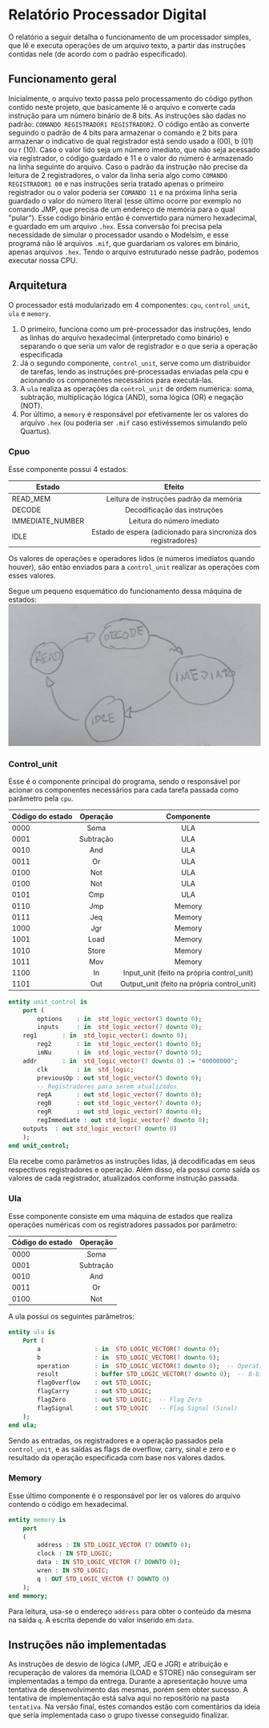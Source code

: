# Relatório Processador Digital
O relatório a seguir detalha o funcionamento de um processador simples, que lê e executa operações de um arquivo texto, a partir das instruções contidas nele (de acordo com o padrão especificado).

## Funcionamento geral
Inicialmente, o arquivo texto passa pelo processamento do código python contido neste projeto, que basicamente lê o arquivo e converte cada instrução para um número binário de 8 bits. As instruções são dadas no padrão: ```COMANDO REGISTRADOR1 REGISTRADOR2```. O código então as converte seguindo o padrão de 4 bits para armazenar o comando e 2 bits para armazenar o indicativo de qual registrador está sendo usado a (00), b (01) ou r (10). Caso o valor lido seja um número imediato, que não seja acessado via registrador, o código guardado é 11 e o valor do número é armazenado na linha seguinte do arquivo. Caso o padrão da instrução não precise da leitura de 2 registradores, o valor da linha seria algo como ```COMANDO REGISTRADOR1 00``` e nas instruções seria tratado apenas o primeiro registrador ou o valor poderia ser ```COMANDO 11``` e na próxima linha seria guardado o valor do número literal (esse último ocorre por exemplo no comando JMP, que precisa de um endereço de memória para o qual "pular").
Esse código binário então é convertido para número hexadecimal, e guardado em um arquivo ```.hex```. Essa conversão foi precisa pela necessidade de simular o processador usando o Modelsim, e esse programa não lê arquivos ```.mif```, que guardariam os valores em binário, apenas arquivos ```.hex```.
Tendo o arquivo estruturado nesse padrão, podemos executar nossa CPU.

## Arquitetura
O processador está modularizado em 4 componentes: ```cpu```, ```control_unit```, ```ula``` e ```memory```. 
1. O primeiro, funciona como um pré-processador das instruções, lendo as linhas do arquivo hexadecimal (interpretado como binário) e separando o que seria um valor de registrador e o que seria a operação especificada
2. Já o segundo componente, ```control_unit```, serve como um distribuidor de tarefas, lendo as instruções pré-processadas enviadas pela cpu e acionando os componentes necessários para executá-las.
3. A ```ula``` realiza as operações da ```control_unit``` de ordem numérica: soma, subtração, multiplicação lógica (AND), soma lógica (OR) e negação (NOT).
4. Por último, a ```memory``` é responsável por efetivamente ler os valores do arquivo ```.hex``` (ou poderia ser ```.mif``` caso estivéssemos simulando pelo Quartus).

### Cpuo
Esse componente possui 4 estados:

| Estado            | Efeito        |
| --------------    |:-------------:|
| READ_MEM          | Leitura de instruções padrão da memória          |
| DECODE            | Decodificação das instruções     |
| IMMEDIATE_NUMBER  | Leitura do número imediato           |
| IDLE              | Estado de espera (adicionado para sincroniza dos registradores)            |

Os valores de operações e operadores lidos (e números imediatos quando houver), são então enviados para a ```control_unit``` realizar as operações com esses valores.

Segue um pequeno esquemático do funcionamento dessa máquina de estados:
![Esquemátic](https://github.com/PedroHP1708/cpu/blob/main/recursos/Diagrama.jpeg)

### Control_unit
Esse é o componente principal do programa, sendo o responsável por acionar os componentes necessários para cada tarefa passada como parâmetro pela ```cpu```.

| Código do estado  | Operação      | Componente    |
| --------------    |:-------------:|:-------------:|
| 0000              | Soma          | ULA           |
| 0001              | Subtração     | ULA           |
| 0010              | And           | ULA           |
| 0011              | Or            | ULA           |
| 0100              | Not           | ULA           |
| 0100              | Not           | ULA           |
| 0101              | Cmp           | ULA           |
| 0110              | Jmp           | Memory        |
| 0111              | Jeq           | Memory        |
| 1000              | Jgr           | Memory        |
| 1001              | Load          | Memory        |
| 1010              | Store         | Memory        |
| 1011              | Mov           | Memory                                     |
| 1100              | In            | Input_unit (feito na própria control_unit) |
| 1101              | Out           | Output_unit (feito na própria control_unit) |

```vhdl
entity unit_control is
    port (
        options    : in  std_logic_vector(3 downto 0); 
        inputs 	   : in  std_logic_vector(7 downto 0);
	reg1       : in  std_logic_vector(1 downto 0);  
        reg2       : in  std_logic_vector(1 downto 0);  
        imNu       : in  std_logic_vector(7 downto 0);
	addr       : in  std_logic_vector(7 downto 0) := "00000000";  
        clk        : in  std_logic;                     
        previousOp : out std_logic_vector(3 downto 0);  
        -- Registradores para serem atualizados
        regA       : out std_logic_vector(7 downto 0);  
        regB       : out std_logic_vector(7 downto 0);  
        regR       : out std_logic_vector(7 downto 0);  
        regImmediate : out std_logic_vector(7 downto 0);
	outputs	 : out std_logic_vector(7 downto 0)
    );
end unit_control;
```
Ela recebe como parâmetros as instruções lidas, já decodificadas em seus respectivos registradores e operação. Além disso, ela possui como saída os valores de 
cada registrador, atualizados conforme instrução passada.

### Ula
Esse componente consiste em uma máquina de estados que realiza operações numéricas com os registradores passados por parâmetro:

| Código do estado  | Operação      |
| --------------    |:-------------:|
| 0000              | Soma          |
| 0001              | Subtração     |
| 0010              | And           |
| 0011              | Or            |
| 0100              | Not           |

A ula possui os seguintes parâmetros:

```vhdl
entity ula is
    Port (
        a               : in  STD_LOGIC_VECTOR(7 downto 0);
        b               : in  STD_LOGIC_VECTOR(7 downto 0);
        operation       : in  STD_LOGIC_VECTOR(3 downto 0);  -- Operation selector
        result          : buffer STD_LOGIC_VECTOR(7 downto 0);  -- 8-bit result
        flagOverflow    : out STD_LOGIC;                     
        flagCarry       : out STD_LOGIC;
        flagZero        : out STD_LOGIC;  -- Flag Zero
        flagSignal      : out STD_LOGIC   -- Flag Signal (Sinal)
    );
end ula;
```
Sendo as entradas, os registradores e a operação passados pela ```control_unit```, e as saídas as flags de overflow, carry, sinal e zero e o resultado da operação especificada com base nos valores dados.

### Memory
Esse último componente é o responsável por ler os valores do arquivo contendo o código em hexadecimal. 
```vhdl
entity memory is
	port
	(
		address	: IN STD_LOGIC_VECTOR (7 DOWNTO 0);
		clock : IN STD_LOGIC;
		data : IN STD_LOGIC_VECTOR (7 DOWNTO 0);
		wren : IN STD_LOGIC;
		q : OUT STD_LOGIC_VECTOR (7 DOWNTO 0)
	);
end memory;
```
Para leitura, usa-se o endereço ```address``` para obter o conteúdo da mesma na saída ```q```. A escrita depende do valor inserido em ```data```.

## Instruções não implementadas
As instruções de desvio de lógica (JMP, JEQ e JGR) e atribuição e recuperação de valores da memória (LOAD e STORE) não conseguiram ser implementadas a tempo da entrega. Durante a apresentação houve uma tentativa de desenvolvimento das mesmas, porém sem obter sucesso. A tentativa de implementação está salva aqui no repositório na pasta ```tentativa```. Na versão final, estes comandos estão com comentários da ideia que seria implementada caso o grupo tivesse conseguido finalizar.
